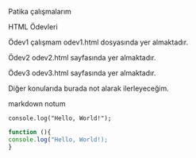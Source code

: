 Patika çalışmalarım

HTML Ödevleri

Ödev1 çalışmam odev1.html dosyasında yer almaktadır.

Ödev2 odev2.html sayfasında yer almaktadır.

Ödev3 odev3.html sayfasında yer almaktadır.

Diğer konularıda burada not alarak ilerleyeceğim.


markdown notum

`console.log("Hello, World!");`

```javascript
function (){
console.log("Hello, World!);
}
```
